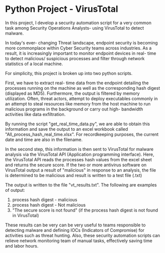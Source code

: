 # Python Project - VirusTotal

In this project, I develop a security automation script for a very common task among Security Operations Analysts- using VirusTotal to detect malware.

In today's ever- changing Threat landscape, endpoint security is becoming more commonplace within Cyber Security teams across industries. As a result, it is increasingly important to monitor endpoint devices in real- time to detect malicious/ suspicious processes and filter through network statistics of a local machine.

For simplicity, this project is broken up into two python scripts.

First, we have to extract real- time data from the endpoint detailing the processes running on the machine as well as the corresponding hash digest (displayed as MD5). Furthermore, the output is filtered by memory utilization. Often, threat actors, attempt to deploy executables commonly in an attempt to steal resources like memory from the host machine to run malicious programs in the background or carry out high- bandwidth activities like data exfiltration.

By running the script "get_real_time_data.py", we are able to obtain this information and save the output to an excel workbook called "All_process_hash_real_time.xlsx". For recordkeeping purposes, the current date and time are also in the filename.

In the second step, this information is then sent to VirusTotal for malware analysis via the VirusTotal API (Application programming interface). Here, the VirusTotal API reads the processes hash values from the excel sheet and returns the secure score. If the two or more antivirus software on VirusTotal output a result of "malicious" in response to an analysis, the file is determined to be malicious and result is written to a test file (.txt)

The output is written to the file "vt_results.txt". The following are examples of output:

1. process hash digest - malicious
2. process hash digest - Not malicious
3. "The secure score is not found" (if the process hash digest is not found in VirusTotal)

These results can be very can be very useful to teams responsible to detecting malware and defining IOCs (Indicators of Compromise) for activities such as threat hunting. Also, these security automation scripts can relieve network monitoring team of manual tasks, effectively saving time and labor hours.
